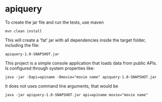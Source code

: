 # apiquery

To create the jar file and run the tests, use maven
```
mvn clean install
```

This will create a 'fat' jar with all dependencies inside the target folder, including the file:
```
apiquery-1.0-SNAPSHOT.jar
```

This project is a simple console application that loads data from public APIs.
Is configured through system properties like: 
```
java -jar -Dapi=apiname -Dmovie="movie name" apiquery-1.0-SNAPSHOT.jar
```

It does not uses command line arguments, that would be 
```
java -jar apiquery-1.0-SNAPSHOT.jar api=apiname movie="movie name"
```


